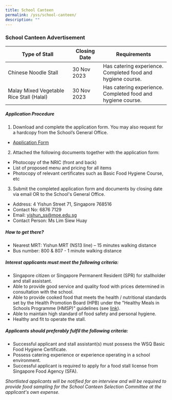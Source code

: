 ```yaml
---
title: School Canteen
permalink: /yss/school-canteen/
description: ""
---
```

### School Canteen Advertisement

| Type of Stall | Closing Date | Requirements |
| -------- | -------- | -------- |
| Chinese Noodle Stall     |  30 Nov 2023    | Has catering experience. <br> Completed food and hygiene course.    |
| Malay Mixed Vegetable Rice Stall (Halal)   |  30 Nov 2023    | Has catering experience. <br> Completed food and hygiene course.    |


##### Application Procedure

1. Download and complete the application form. You may also request for a hardcopy from the School’s General Office.
* [Application Form](/files/YSS/application_for_canteen_stall.pdf)

2. Attached the following documents together with the application form:
* Photocopy of the NRIC (front and back)
* List of proposed menu and pricing for all items
* Photocopy of relevant certificates such as Basic Food Hygiene Course, etc

3. Submit the completed application form and documents by closing date via email OR to the School's General Office.

* Address: 4 Yishun Street 71, Singapore 768516
* Contact No: 6876 7129
* Email: [yishun_ss@moe.edu.sg](yishun_ss@moe.edu.sg)
* Contact Person: Ms Lim Siew Huay

##### How to get there?
* Nearest MRT: Yishun MRT (NS13 line) – 15 minutes walking distance
* Bus number: 800 &amp; 807 - 1 minute walking distance

##### Interest applicants must meet the following criteria:
* Singapore citizen or Singapore Permanent Resident (SPR) for stallholder and stall assistant.
* Able to provide good service and quality food with prices determined in consultation with the school.
* Able to provide cooked food that meets the health / nutritional standards set by the Health Promotion Board (HPB) under the "Healthy Meals in Schools Programme (HMSP)" guidelines (see [link](https://www.hpb.gov.sg/schools/school-programmes/healthy-meals-in-schools-programme)).
* Able to maintain high standard of food safety and personal hygiene.
* Healthy and fit to operate the stall.


##### Applicants should preferably fulfil the following criteria:
* Successful applicant and stall assistant(s) must possess the WSQ Basic Food Hygiene Certificate.
* Possess catering experience or experience operating in a school environment.
* Successful applicant is required to apply for a food stall license from Singapore Food Agency (SFA). 


*Shortlisted applicants will be notified for an interview and will be required to provide food sampling for the School Canteen Selection Committee at the applicant's own expense.*